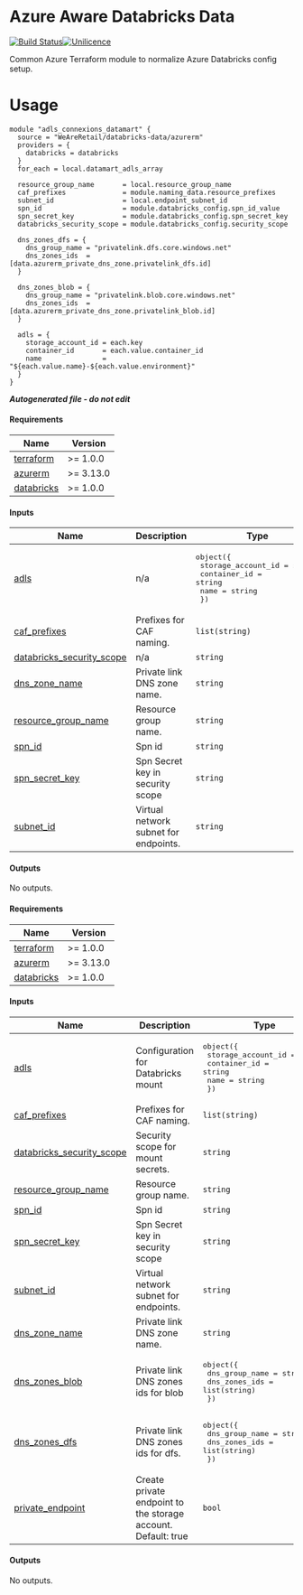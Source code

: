 # Azure Aware Databricks Data

[![Build Status](https://dev.azure.com/weareretail/Tooling/_apis/build/status/mod_azu_databricks_data?repoName=mod_azu_databricks_config&branchName=master)](https://dev.azure.com/weareretail/Tooling/_build/latest?definitionId=11&repoName=mod_azu_databricks_data&branchName=master)[![Unilicence](https://img.shields.io/badge/licence-The%20Unilicence-green)](LICENCE)

Common Azure Terraform module to normalize Azure Databricks config setup.

# Usage

```hcl
module "adls_connexions_datamart" {
  source = "WeAreRetail/databricks-data/azurerm"
  providers = {
    databricks = databricks
  }
  for_each = local.datamart_adls_array

  resource_group_name       = local.resource_group_name
  caf_prefixes              = module.naming_data.resource_prefixes
  subnet_id                 = local.endpoint_subnet_id
  spn_id                    = module.databricks_config.spn_id_value
  spn_secret_key            = module.databricks_config.spn_secret_key
  databricks_security_scope = module.databricks_config.security_scope

  dns_zones_dfs = {
    dns_group_name = "privatelink.dfs.core.windows.net"
    dns_zones_ids  = [data.azurerm_private_dns_zone.privatelink_dfs.id]
  }

  dns_zones_blob = {
    dns_group_name = "privatelink.blob.core.windows.net"
    dns_zones_ids  = [data.azurerm_private_dns_zone.privatelink_blob.id]
  }

  adls = {
    storage_account_id = each.key
    container_id       = each.value.container_id
    name               = "${each.value.name}-${each.value.environment}"
  }
}
```

***Autogenerated file - do not edit***

#### Requirements

| Name | Version |
|------|---------|
| <a name="requirement_terraform"></a> [terraform](#requirement\_terraform) | >= 1.0.0 |
| <a name="requirement_azurerm"></a> [azurerm](#requirement\_azurerm) | >= 3.13.0 |
| <a name="requirement_databricks"></a> [databricks](#requirement\_databricks) | >= 1.0.0 |

#### Inputs

| Name | Description | Type | Default | Required |
|------|-------------|------|---------|:--------:|
| <a name="input_adls"></a> [adls](#input\_adls) | n/a | <pre>object({<br>    storage_account_id = string<br>    container_id       = string<br>    name               = string<br>  })</pre> | n/a | yes |
| <a name="input_caf_prefixes"></a> [caf\_prefixes](#input\_caf\_prefixes) | Prefixes for CAF naming. | `list(string)` | n/a | yes |
| <a name="input_databricks_security_scope"></a> [databricks\_security\_scope](#input\_databricks\_security\_scope) | n/a | `string` | n/a | yes |
| <a name="input_dns_zone_name"></a> [dns\_zone\_name](#input\_dns\_zone\_name) | Private link DNS zone name. | `string` | n/a | yes |
| <a name="input_resource_group_name"></a> [resource\_group\_name](#input\_resource\_group\_name) | Resource group name. | `string` | n/a | yes |
| <a name="input_spn_id"></a> [spn\_id](#input\_spn\_id) | Spn id | `string` | n/a | yes |
| <a name="input_spn_secret_key"></a> [spn\_secret\_key](#input\_spn\_secret\_key) | Spn Secret key in security scope | `string` | n/a | yes |
| <a name="input_subnet_id"></a> [subnet\_id](#input\_subnet\_id) | Virtual network subnet for endpoints. | `string` | n/a | yes |

#### Outputs

No outputs.

<!-- BEGIN_TF_DOCS -->
#### Requirements

| Name | Version |
|------|---------|
| <a name="requirement_terraform"></a> [terraform](#requirement\_terraform) | >= 1.0.0 |
| <a name="requirement_azurerm"></a> [azurerm](#requirement\_azurerm) | >= 3.13.0 |
| <a name="requirement_databricks"></a> [databricks](#requirement\_databricks) | >= 1.0.0 |

#### Inputs

| Name | Description | Type | Default | Required |
|------|-------------|------|---------|:--------:|
| <a name="input_adls"></a> [adls](#input\_adls) | Configuration for Databricks mount | <pre>object({<br>    storage_account_id = string<br>    container_id       = string<br>    name               = string<br>  })</pre> | n/a | yes |
| <a name="input_caf_prefixes"></a> [caf\_prefixes](#input\_caf\_prefixes) | Prefixes for CAF naming. | `list(string)` | n/a | yes |
| <a name="input_databricks_security_scope"></a> [databricks\_security\_scope](#input\_databricks\_security\_scope) | Security scope for mount secrets. | `string` | n/a | yes |
| <a name="input_resource_group_name"></a> [resource\_group\_name](#input\_resource\_group\_name) | Resource group name. | `string` | n/a | yes |
| <a name="input_spn_id"></a> [spn\_id](#input\_spn\_id) | Spn id | `string` | n/a | yes |
| <a name="input_spn_secret_key"></a> [spn\_secret\_key](#input\_spn\_secret\_key) | Spn Secret key in security scope | `string` | n/a | yes |
| <a name="input_subnet_id"></a> [subnet\_id](#input\_subnet\_id) | Virtual network subnet for endpoints. | `string` | n/a | yes |
| <a name="input_dns_zone_name"></a> [dns\_zone\_name](#input\_dns\_zone\_name) | Private link DNS zone name. | `string` | `""` | no |
| <a name="input_dns_zones_blob"></a> [dns\_zones\_blob](#input\_dns\_zones\_blob) | Private link DNS zones ids for blob | <pre>object({<br>    dns_group_name = string<br>    dns_zones_ids  = list(string)<br>  })</pre> | `null` | no |
| <a name="input_dns_zones_dfs"></a> [dns\_zones\_dfs](#input\_dns\_zones\_dfs) | Private link DNS zones ids for dfs. | <pre>object({<br>    dns_group_name = string<br>    dns_zones_ids  = list(string)<br>  })</pre> | `null` | no |
| <a name="input_private_endpoint"></a> [private\_endpoint](#input\_private\_endpoint) | Create private endpoint to the storage account. Default: true | `bool` | `true` | no |

#### Outputs

No outputs.
<!-- END_TF_DOCS -->